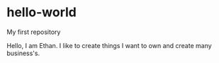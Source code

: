 # hello-world
My first repository


Hello, I am Ethan. I like to create things
I want to own and create many business's.
